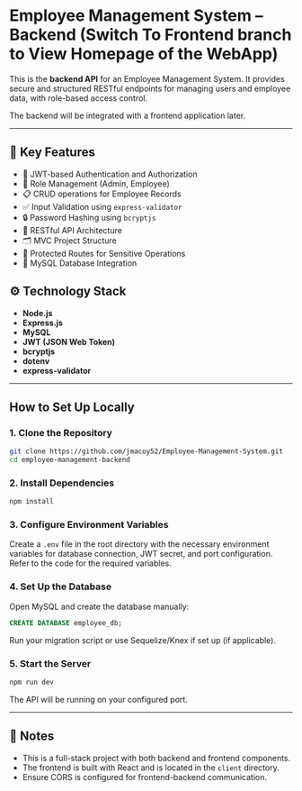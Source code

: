 # Employee Management System – Backend (Switch To Frontend branch to View Homepage of the WebApp)

This is the **backend API** for an Employee Management System. It provides secure and structured RESTful endpoints for managing users and employee data, with role-based access control.

The backend will be integrated with a frontend application later.

---

## 🚀 Key Features

- 🔐 JWT-based Authentication and Authorization
- 👥 Role Management (Admin, Employee)
- 📋 CRUD operations for Employee Records
- ✅ Input Validation using `express-validator`
- 🔒 Password Hashing using `bcryptjs`
- 🔁 RESTful API Architecture
- 🗂️ MVC Project Structure
- 🔐 Protected Routes for Sensitive Operations
- 🐘 MySQL Database Integration


## ⚙️ Technology Stack

- **Node.js**
- **Express.js**
- **MySQL**
- **JWT (JSON Web Token)**
- **bcryptjs**
- **dotenv**
- **express-validator**

---

##  How to Set Up Locally

### 1. Clone the Repository

```bash
git clone https://github.com/jmacoy52/Employee-Management-System.git
cd employee-management-backend
```

### 2. Install Dependencies

```bash
npm install
```

### 3. Configure Environment Variables

Create a `.env` file in the root directory with the necessary environment variables for database connection, JWT secret, and port configuration. Refer to the code for the required variables.

### 4. Set Up the Database

Open MySQL and create the database manually:

```sql
CREATE DATABASE employee_db;
```

Run your migration script or use Sequelize/Knex if set up (if applicable).

### 5. Start the Server

```bash
npm run dev
```

The API will be running on your configured port.

---

## 📌 Notes

- This is a full-stack project with both backend and frontend components.
- The frontend is built with React and is located in the `client` directory.
- Ensure CORS is configured for frontend-backend communication.
